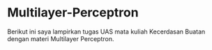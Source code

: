 # Multilayer-Perceptron
Berikut ini saya lampirkan tugas UAS mata kuliah Kecerdasan Buatan dengan materi Multilayer Perceptron.
